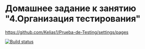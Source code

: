 # Домашнее задание к занятию "4.Организация тестирования"

https://github.com/Kelias1/Prueba-de-Testing/settings/pages

[![Build status](https://ci.appveyor.com/api/projects/status/xs60kat9synbv32h?svg=true)](https://ci.appveyor.com/project/Kelias1/prueba-de-testing)

